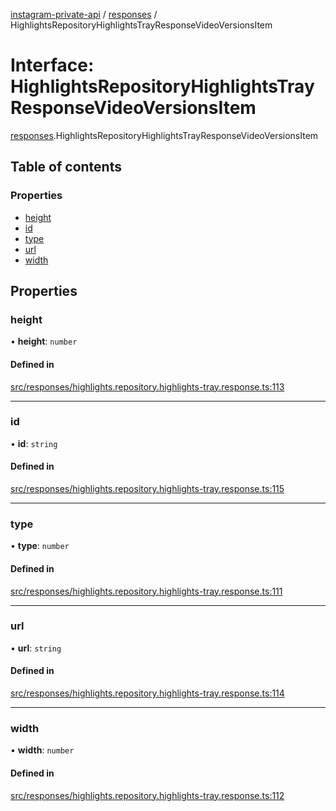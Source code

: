 [instagram-private-api](../../README.md) / [responses](../../modules/responses.md) / HighlightsRepositoryHighlightsTrayResponseVideoVersionsItem

# Interface: HighlightsRepositoryHighlightsTrayResponseVideoVersionsItem

[responses](../../modules/responses.md).HighlightsRepositoryHighlightsTrayResponseVideoVersionsItem

## Table of contents

### Properties

- [height](HighlightsRepositoryHighlightsTrayResponseVideoVersionsItem.md#height)
- [id](HighlightsRepositoryHighlightsTrayResponseVideoVersionsItem.md#id)
- [type](HighlightsRepositoryHighlightsTrayResponseVideoVersionsItem.md#type)
- [url](HighlightsRepositoryHighlightsTrayResponseVideoVersionsItem.md#url)
- [width](HighlightsRepositoryHighlightsTrayResponseVideoVersionsItem.md#width)

## Properties

### height

• **height**: `number`

#### Defined in

[src/responses/highlights.repository.highlights-tray.response.ts:113](https://github.com/Nerixyz/instagram-private-api/blob/4971f34/src/responses/highlights.repository.highlights-tray.response.ts#L113)

___

### id

• **id**: `string`

#### Defined in

[src/responses/highlights.repository.highlights-tray.response.ts:115](https://github.com/Nerixyz/instagram-private-api/blob/4971f34/src/responses/highlights.repository.highlights-tray.response.ts#L115)

___

### type

• **type**: `number`

#### Defined in

[src/responses/highlights.repository.highlights-tray.response.ts:111](https://github.com/Nerixyz/instagram-private-api/blob/4971f34/src/responses/highlights.repository.highlights-tray.response.ts#L111)

___

### url

• **url**: `string`

#### Defined in

[src/responses/highlights.repository.highlights-tray.response.ts:114](https://github.com/Nerixyz/instagram-private-api/blob/4971f34/src/responses/highlights.repository.highlights-tray.response.ts#L114)

___

### width

• **width**: `number`

#### Defined in

[src/responses/highlights.repository.highlights-tray.response.ts:112](https://github.com/Nerixyz/instagram-private-api/blob/4971f34/src/responses/highlights.repository.highlights-tray.response.ts#L112)
